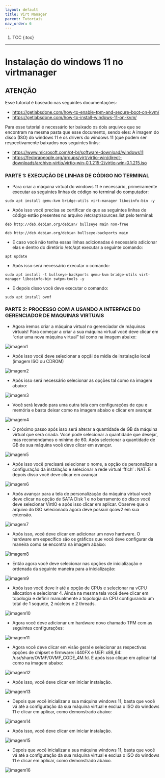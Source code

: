 ```yaml
---
layout: default
title: Virt Manager
parent: Tutoriais
nav_order: 6
---
```

1. TOC
{:toc}
---

# Instalação do windows 11 no virtmanager

## ATENÇÃO

Esse tutorial é baseado nas seguintes documentações:

- <https://getlabsdone.com/how-to-enable-tpm-and-secure-boot-on-kvm/>
- <https://getlabsdone.com/how-to-install-windows-11-on-kvm/>

 Para esse tutorial é necessário ter baixado os dois arquivos que se encontram na mesma pasta que esse documento, sendo eles: A imagem do disco (ISO) do windows 11 e os drivers do windows 11 (que podem ser respectivamente baixados nos seguintes links:

- <https://www.microsoft.com/pt-br/software-download/windows11> 
- <https://fedorapeople.org/groups/virt/virtio-win/direct-downloads/archive-virtio/virtio-win-0.1.215-2/virtio-win-0.1.215.iso>

### PARTE 1: EXECUÇÃO DE LINHAS DE CÓDIGO NO TERMINAL

- Para criar a máquina virtual do windows 11 é necessário, primeiramente executar as seguintes linhas de código no terminal do computador:

```
sudo apt install qemu-kvm bridge-utils virt-manager libosinfo-bin -y
```
- Após isso você precisa se certificar de que as seguintes linhas de código estão presentes no arquivo /etc/apt/sources.list pelo terminal:
```
deb http://deb.debian.org/debian/ bullseye main non-free
```
```
deb http://deb.debian.org/debian bullseye-backports main
```
- E caso você não tenha essas linhas adicionadas é necessário adicionar elas e dentro do diretório /etc/apt executar a seguinte comando:
```
apt update
```
- Após isso será necessário executar o comando:
```
sudo apt install -t bullseye-backports qemu-kvm bridge-utils virt-manager libosinfo-bin swtpm-tools -y
```
- E depois disso você deve executar o comando:
```
sudo apt install ovmf
```
### PARTE 2: PROCESSO COM A USANDO A INTERFACE DO GERENCIADOR DE MAQUINAS VIRTUAIS

- Agora iremos criar a máquina virtual no gerenciador de máquinas virtuais! Para começar a criar a sua máquina virtual você deve clicar em “criar uma nova máquina virtual” tal como na imagem abaixo:

![imagem1](/assets/images/virtmanagerImages/f1.png)

- Após isso você deve selecionar a opçãi de midia de instalação local (imagem ISO ou CDROM)

![imagem2](/assets/images/virtmanagerImages/f2.png)

- Após isso será necessário selecionar as opções tal como na imagem abaixo:

![imagem3](/assets/images/virtmanagerImages/f3.png)

- Você será levado para uma outra tela com configurações de cpu e memória e basta deixar como na imagem abaixo e clicar em avançar.

![imagem4](/assets/images/virtmanagerImages/f4.png)

- O próximo passo após isso será alterar a quantidade de GB da máquina virtual que será criada. Você pode selecionar a quantidade que desejar, mas recomendamos o mínimo de 60. Após selecionar a quantidade de GB de sua máquina você deve clicar em avançar.

![imagem5](/assets/images/virtmanagerImages/f5.png)

- Após isso você precisará selecionar o nome, a opção de personalizar a configuração da instalação e selecionar a rede virtual ‘fflch’ : NAT. E depois disso você deve clicar em avançar

![imagem6](/assets/images/virtmanagerImages/f6.png)

- Após avançar para a tela de personalização da máquina virtual você deve clicar na opção de SATA Disk 1 e no barramento do disco você deve selecionar VirtIO e após isso clicar em aplicar. Observe que o arquivo do ISO selecionado agora deve possuir qcow2 em sua extensão.

![imagem7](/assets/images/virtmanagerImages/f7.png)

- Após isso, você deve clicar em adicionar um novo hardware. O hardware em específico são os gráficos que você deve configurar da maneira como se encontra na imagem abaixo:

![imagem8](/assets/images/virtmanagerImages/f8.png)

- Então agora você deve selecionar nas opções de inicialização e ordenada da seguinte maneira para a inicialização:

![imagem9](/assets/images/virtmanagerImages/f9.png)

- Após isso você deve ir até a opção de CPUs e selecionar na vCPU allocation e selecionar 4. Ainda na mesma tela você deve clicar em topologia e definir manualmente a topologia da CPU configurando um total de 1 soquete, 2 núcleos e 2 threads.

![imagem10](/assets/images/virtmanagerImages/f10.png)

- Agora você deve adicionar um hardware novo chamado TPM com as seguintes configurações:

![imagem11](/assets/images/virtmanagerImages/f11.png)

- Agora você deve clicar em visão geral e selecionar as respectivas opções de chipset e firmware: i440FX e UEFI x86_64: /usr/share/OVMF/OVMF_CODE_4M.fd. E após isso clique em aplicar tal como na imagem abaixo:

![imagem12](/assets/images/virtmanagerImages/f12.png)

- Após isso, você deve clicar em iniciar instalação.

![imagem13](/assets/images/virtmanagerImages/f13.png)

- Depois que você inicializar a sua máquina windows 11, basta que você vá até a configuração da sua máquina virtual e exclua o ISO do windows 11 e clicar em aplicar, como demonstrado abaixo:

![imagem14](/assets/images/virtmanagerImages/f14.png)

- Após isso, você deve clicar em iniciar instalação.

![imagem15](/assets/images/virtmanagerImages/f15.png)

- Depois que você inicializar a sua máquina windows 11, basta que você vá até a configuração da sua máquina virtual e exclua o ISO do windows 11 e clicar em aplicar, como demonstrado abaixo.

![imagem16](/assets/images/virtmanagerImages/f16.png)